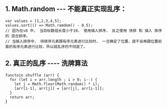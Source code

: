## 1. Math.random --- 不能真正实现乱序：
```
var values = [1,2,3,4,5];
values.sort(() => Math.ramdom() - 0.5);
// 因为在v8 中， 当目标数组长度小于10， 使用插入排序， 反之使用 快排 和 插入 排序的 混合排序。
// 当插入排序中， 待排序元素跟有序元素进行比较时， 一旦确定了位置，就不会再跟位置前面的有序元素进行比较，所以就乱序的不彻底了。
```
## 2. 真正的乱序 ---- 洗牌算法
```
functoin shuffle (arr) {
  for (let i = arr.length ; i > 0; i--) {
    let j = Math.floor(Math.random() * i);
    [arr[i-1], arr[j]] = [arr[j], arr[i-1]];
  }
  return arr;
}
```
